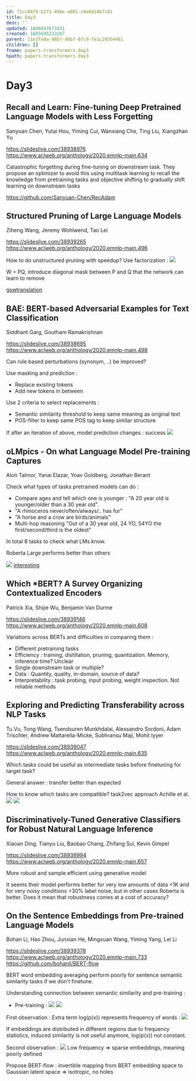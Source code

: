 ```yaml
---
id: 71cc84f8-b271-498e-a001-c6e6d10b7c01
title: Day3
desc: ''
updated: 1606047673431
created: 1605695233287
parent: 11e3fe8a-98b7-4bb7-8fc9-fe1c29354461
children: []
fname: papers.transformers.day3
hpath: papers.transformers.day3
---
```

# Day3

## Recall and Learn: Fine-tuning Deep Pretrained Language Models with Less Forgetting

Sanyuan Chen, Yutai Hou, Yiming Cui, Wanxiang Che, Ting Liu, Xiangzhan Yu

<https://slideslive.com/38938976>
<https://www.aclweb.org/anthology/2020.emnlp-main.634>

Catastrophic forgetting during fine-tuning on downstream task.
They propose an optimizer to avoid this using multitask learning to recall the knowledge from pretraining tasks and objective shifting to gradually shift learning on downstream tasks

<https://github.com/Sanyuan-Chen/RecAdam>

## Structured Pruning of Large Language Models

Ziheng Wang, Jeremy Wohlwend, Tao Lei

<https://slideslive.com/38939265>
<https://www.aclweb.org/anthology/2020.emnlp-main.496>

How to do unstructured pruning with speedup?
Use factorization :
![](../assets/images/2020-11-18-11-36-45.png)

W = PQ, introduce diagonal mask between P and Q that the network can learn to remove

[gswtranslation](6ea22ede-ae7b-4746-b548-2a60e608c4f7)

## BAE: BERT-based Adversarial Examples for Text Classification

Siddhant Garg, Goutham Ramakrishnan

<https://slideslive.com/38938695>
<https://www.aclweb.org/anthology/2020.emnlp-main.498>

Can rule based perturbations (synonym, ..) be improved?

Use masking and prediction :

- Replace existing tokens
- Add new tokens in between

Use 2 criteria to select replacements :

- Semantic similarity threshold to keep same meaning as original text
- POS-filter to keep same POS tag to keep similar structure

If after an iteration of above, model prediction changes : success
![](../assets/images/2020-11-18-12-06-12.png)

## oLMpics - On what Language Model Pre-training Captures

Alon Talmor, Yanai Elazar, Yoav Goldberg, Jonathan Berant

Check what types of tasks pretrained models can do :

- Compare ages and tell which one is younger : "A 20 year old is younger/older than a 30 year old".
- "A rhinoceros never/often/always/.. has fur"
- "A horse and a crow are birds/animals"
- Multi-hop reasoning "Out of a 30 year old, 24 YO, 54YO the first/second/third is the oldest"

In total 8 tasks to check what LMs know.

Roberta Large performs better than others

![](../assets/images/2020-11-22-13-15-42.png)
[interesting](8c716ab6-e253-4b05-8167-ad399382adbb)

## Which \*BERT? A Survey Organizing Contextualized Encoders

Patrick Xia, Shijie Wu, Benjamin Van Durme 

<https://slideslive.com/38939146>
<https://www.aclweb.org/anthology/2020.emnlp-main.608>

Variations across BERTs and difficulties in comparing them :

- Different pretraining tasks
- Efficiency : training, distillation, pruning, quantization. Memory, inference time? Unclear
- Single downstream task or multiple?
- Data : Quantity, quality, in-domain, source of data?
- Interpretability : task probing, input probing, weight inspection. Not reliable methods

## Exploring and Predicting Transferability across NLP Tasks

Tu Vu, Tong Wang, Tsendsuren Munkhdalai, Alessandro Sordoni, Adam Trischler, Andrew Mattarella-Micke, Subhransu Maji, Mohit Iyyer 

<https://slideslive.com/38939047>
<https://www.aclweb.org/anthology/2020.emnlp-main.635>

Which tasks could be useful as intermediate tasks before finetuning for target task?

General answer : transfer better than expected

How to know which tasks are compatible? task2vec approach Achille et al.
![](../assets/images/2020-11-18-16-46-55.png)
![](../assets/images/2020-11-18-16-47-37.png)

## Discriminatively-Tuned Generative Classifiers for Robust Natural Language Inference

Xiaoan Ding, Tianyu Liu, Baobao Chang, Zhifang Sui, Kevin Gimpel 

<https://slideslive.com/38938994>
<https://www.aclweb.org/anthology/2020.emnlp-main.657>

More robust and sample efficient using generative model

It seems their model performs better for very low amounts of data &lt;1K and for very noisy conditions >30% label noise, but in other cases Roberta is better. Does it mean that robustness comes at a cost of accuracy?

## On the Sentence Embeddings from Pre-trained Language Models

Bohan Li, Hao Zhou, Junxian He, Mingxuan Wang, Yiming Yang, Lei Li 

<https://slideslive.com/38939378>
<https://www.aclweb.org/anthology/2020.emnlp-main.733>
<https://github.com/bohanli/BERT-flow>

BERT word embedding averaging perform poorly for sentence semantic similarity tasks if we don't finetune.

Understanding connection between semantic similarity and pre-training :

- Pre-training :
  ![](../assets/images/2020-11-19-13-01-46.png)
  ![](../assets/images/2020-11-19-13-03-13.png)

First observation :
Extra term log(p(x)) represents frequency of words :
![](../assets/images/2020-11-19-13-04-13.png)

If embeddings are distributed in different regions due to frequency statistics, induced similarity is not useful anymore, log(p(x)) not constant.

Second observation :
![](../assets/images/2020-11-19-13-05-46.png)
Low frequency => sparse embeddings, meaning poorly defined

Propose BERT-flow : invertible mapping from BERT embedding space to Gaussian latent space => isotropic, no holes

